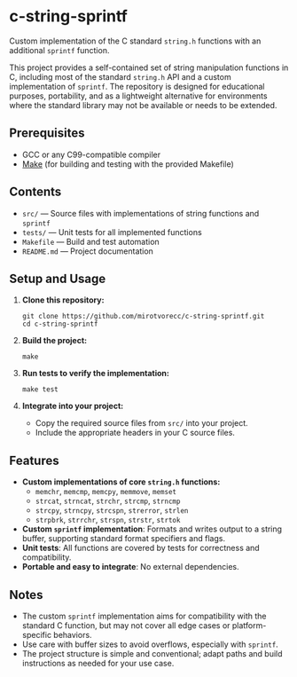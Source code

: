 # c-string-sprintf

Custom implementation of the C standard `string.h` functions with an additional `sprintf` function.

This project provides a self-contained set of string manipulation functions in C, including most of the standard `string.h` API and a custom implementation of `sprintf`. The repository is designed for educational purposes, portability, and as a lightweight alternative for environments where the standard library may not be available or needs to be extended.

## Prerequisites

- GCC or any C99-compatible compiler
- [Make](https://www.gnu.org/software/make/) (for building and testing with the provided Makefile)

## Contents

- `src/` — Source files with implementations of string functions and `sprintf`
- `tests/` — Unit tests for all implemented functions
- `Makefile` — Build and test automation
- `README.md` — Project documentation

## Setup and Usage

1. **Clone this repository:**
    ```
    git clone https://github.com/mirotvorecc/c-string-sprintf.git
    cd c-string-sprintf
    ```

2. **Build the project:**
    ```
    make
    ```

3. **Run tests to verify the implementation:**
    ```
    make test
    ```

4. **Integrate into your project:**
    - Copy the required source files from `src/` into your project.
    - Include the appropriate headers in your C source files.

## Features

- **Custom implementations of core `string.h` functions:**
    - `memchr`, `memcmp`, `memcpy`, `memmove`, `memset`
    - `strcat`, `strncat`, `strchr`, `strcmp`, `strncmp`
    - `strcpy`, `strncpy`, `strcspn`, `strerror`, `strlen`
    - `strpbrk`, `strrchr`, `strspn`, `strstr`, `strtok`
- **Custom `sprintf` implementation**: Formats and writes output to a string buffer, supporting standard format specifiers and flags.
- **Unit tests**: All functions are covered by tests for correctness and compatibility.
- **Portable and easy to integrate**: No external dependencies.

## Notes

- The custom `sprintf` implementation aims for compatibility with the standard C function, but may not cover all edge cases or platform-specific behaviors.
- Use care with buffer sizes to avoid overflows, especially with `sprintf`.
- The project structure is simple and conventional; adapt paths and build instructions as needed for your use case.
